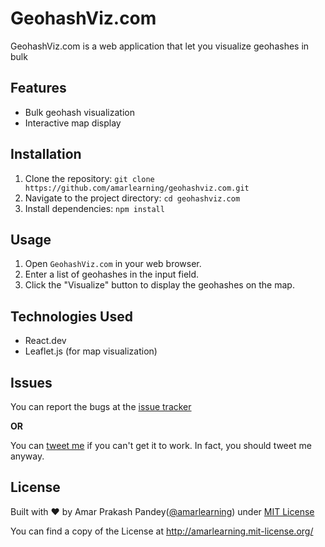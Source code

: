 # GeohashViz.com

GeohashViz.com is a web application that let you visualize geohashes in bulk

## Features

- Bulk geohash visualization
- Interactive map display

## Installation

1. Clone the repository: `git clone https://github.com/amarlearning/geohashviz.com.git`
2. Navigate to the project directory: `cd geohashviz.com`
3. Install dependencies: `npm install`

## Usage

1. Open `GeohashViz.com` in your web browser.
2. Enter a list of geohashes in the input field.
3. Click the "Visualize" button to display the geohashes on the map.

## Technologies Used

- React.dev
- Leaflet.js (for map visualization)

## Issues

You can report the bugs at the [issue tracker](https://github.com/amarlearning/geohashviz.com/issues)

**OR**

You can [tweet me](https://twitter.com/iamarpandey) if you can't get it to work. In fact, you should tweet me anyway.

## License

Built with ♥ by Amar Prakash Pandey([@amarlearning](http://github.com/amarlearning)) under [MIT License](http://amarlearning.mit-license.org/)

You can find a copy of the License at http://amarlearning.mit-license.org/
